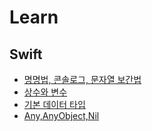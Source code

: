 # Learn

## Swift

- [명명법, 콘솔로그, 문자열 보간법](https://github.com/hexter1994/Learn/blob/main/Swift/%EB%AA%85%EB%AA%85%EB%B2%95_%EC%BD%98%EC%86%94%EB%A1%9C%EA%B7%B8_%EB%AC%B8%EC%9E%90%EC%97%B4%EB%B3%B4%EA%B0%84%EB%B2%95.md)
- [상수와 변수](https://github.com/hexter1994/Learn/blob/main/Swift/%EC%83%81%EC%88%98%EC%99%80%20%EB%B3%80%EC%88%98.md#%EC%84%A0%EC%96%B8-%ED%9B%84%EC%97%90-%EB%82%98%EC%A4%91%EC%97%90-%EA%B0%92-%ED%95%A0%EB%8B%B9%ED%95%98%EA%B8%B0-%EC%84%A0%EC%96%B8%EB%A7%8C-%ED%95%98%EA%B3%A0-%EC%B4%88%EA%B8%B0%ED%99%94%EB%8A%94-%EB%82%98%EC%A4%91%EC%97%90-%ED%95%98%EB%8A%94-%EA%B2%BD%EC%9A%B0)
- [기본 데이터 타입](https://github.com/hexter1994/Learn/blob/main/Swift/%EA%B8%B0%EB%B3%B8%20%EB%8D%B0%EC%9D%B4%ED%84%B0%20%ED%83%80%EC%9E%85.md)
- [Any,AnyObject,Nil](https://github.com/hexter1994/Learn/blob/main/Swift/Any_AnyObject_nil)
